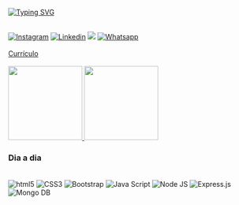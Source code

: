 [![Typing SVG](https://readme-typing-svg.herokuapp.com/?color=87CEEB&size=35&inline_block=true&vCenter=true&width=1000&lines=Salve+Gustavão+na+área!+:%29)](https://git.io/typing-svg)

  
<div style="display: inline_block"><br/>
  <a href="https://www.instagram.com/gsfernandes._/" target="_blank"><img alt="Instagram" src="https://img.shields.io/badge/-Instagram-%23E4405F?style=for-the-badge&logo=instagram&logoColor=white" target="_blank"></a>
  <a href="https://www.linkedin.com/mwlite/in/gustavo-fernandes-715961231" target="_blank"><img alt="Linkedin" src="https://img.shields.io/badge/LinkedIn-0077B5?style=for-the-badge&logo=linkedin&logoColor=white" target="_blank"></a> 
  <a href="mailto:guborrelly"><img src="https://img.shields.io/badge/Gmail-D14836?style=for-the-badge&logo=gmail&logoColor=white" target="_blank"></a>
  <a href="https://wa.me/11947771128" target="_blank"><img alt="Whatsapp" src="https://img.shields.io/badge/WhatsApp-25D366?style=for-the-badge&logo=whatsapp&logoColor=white" target="_blank"></a>
</div>

</br>

<div style="display: inline_block">
<a href="https://github.com/GustavoFernandesS/GustavoFernandesS/blob/main/cv_Gustavo.pdf" target="_blank">Currículo</a>
</div>

</br>

<div style="display: inline_block">
  <a href="https://github.com/GustavoFernandesS">
    <img height="150em" src="https://github-readme-stats.vercel.app/api?username=GustavoFernandesS&show_icons=true&theme=dark"/>
    <img height="150em" src="https://github-readme-stats.vercel.app/api/top-langs/?username=GustavoFernandesS&show_icons=true&theme=dark"/>
  </a>
</div>

### Dia a dia

<div style="display: inline_block"><br/>
    <img align="center" alt="html5" src="https://img.shields.io/badge/HTML5-E34F26?style=for-the-badge&logo=html5&logoColor=white">
    <img align="center" alt="CSS3" src="https://img.shields.io/badge/CSS3-1572B6?style=for-the-badge&logo=css3&logoColor=white">
    <img align="center" alt="Bootstrap" src="https://img.shields.io/badge/Bootstrap-563D7C?style=for-the-badge&logo=bootstrap&logoColor=white">
    <img align="center" alt="Java Script" src="https://img.shields.io/badge/JavaScript-F7DF1E?style=for-the-badge&logo=javascript&logoColor=black">
    <img align="center" alt="Node JS" src="https://img.shields.io/badge/Node.js-43853D?style=for-the-badge&logo=node.js&logoColor=white">
    <img align="center" alt="Express.js" src="https://img.shields.io/badge/Express.js-404D59?style=for-the-badge">
    <img align="center" alt="Mongo DB" src="https://img.shields.io/badge/MongoDB-4EA94B?style=for-the-badge&logo=mongodb&logoColor=white">
</div>
